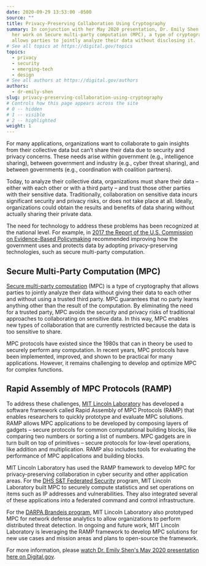 ```yaml
---
date: 2020-09-29 13:53:00 -0500
source: ""
title: Privacy-Preserving Collaboration Using Cryptography
summary: In conjunction with her May 2020 presentation, Dr. Emily Shen outlines
  her work on Secure multi-party computation (MPC), a type of cryptography that
  allows parties to jointly analyze their data without disclosing it.
# See all topics at https://digital.gov/topics
topics:
  - privacy
  - security
  - emerging-tech
  - design
# See all authors at https://digital.gov/authors
authors:
  - dr-emily-shen
slug: privacy-preserving-collaboration-using-cryptography
# Controls how this page appears across the site
# 0 -- hidden
# 1 -- visible
# 2 -- highlighted
weight: 1
---
```

For many applications, organizations want to collaborate to gain insights from their collective data but can’t share their data due to security and privacy concerns. These needs arise within government (e.g., intelligence sharing), between government and industry (e.g., cyber threat sharing), and between governments (e.g., coordination with coalition partners).

Today, to analyze their collective data, organizations must share their data – either with each other or with a third party – and trust those other parties with their sensitive data. Traditionally, collaboration on sensitive data incurs significant security and privacy risks, or does not take place at all. Ideally, organizations could obtain the results and benefits of data sharing without actually sharing their private data.

The need for technology to address these problems has been recognized at the national level. For example, in [2017 the Report of the U.S. Commission on Evidence-Based Policymaking](https://digital.library.unt.edu/ark:/67531/metadc1282027/) recommended improving how the government uses and protects data by adopting privacy-preserving technologies, such as secure multi-party computation.

## Secure Multi-Party Computation (MPC)

[Secure multi-party computation](https://en.wikipedia.org/wiki/Secure_multi-party_computation) (MPC) is a type of cryptography that allows parties to jointly analyze their data without giving their data to each other and without using a trusted third party. MPC guarantees that no party learns anything other than the result of the computation. By eliminating the need for a trusted party, MPC avoids the security and privacy risks of traditional approaches to collaborating on sensitive data. In this way, MPC enables new types of collaboration that are currently restricted because the data is too sensitive to share.

MPC protocols have existed since the 1980s that can in theory be used to securely perform any computation. In recent years, MPC protocols have been implemented, improved, and shown to be practical for many applications. However, it remains challenging to develop and optimize MPC for complex functions.

## Rapid Assembly of MPC Protocols (RAMP)

To address these challenges, [MIT Lincoln Laboratory](https://www.ll.mit.edu/) has developed a software framework called Rapid Assembly of MPC Protocols (RAMP) that enables researchers to quickly prototype and evaluate MPC solutions. RAMP allows MPC applications to be developed by composing layers of gadgets – secure protocols for common computational building blocks, like comparing two numbers or sorting a list of numbers. MPC gadgets are in turn built on top of primitives – secure protocols for low-level operations, like addition and multiplication. RAMP also includes tools for evaluating the performance of MPC applications and building blocks.

MIT Lincoln Laboratory has used the RAMP framework to develop MPC for privacy-preserving collaboration in cyber security and other application areas. For the [DHS S&T Federated Security](https://www.dhs.gov/science-and-technology/federated-security) program, MIT Lincoln Laboratory built MPC to securely compute statistics and set operations on items such as IP addresses and vulnerabilities. They also integrated several of these applications into a federated command and control infrastructure.

For the [DARPA Brandeis program](https://www.darpa.mil/program/brandeis), MIT Lincoln Laboratory also prototyped MPC for network defense analytics to allow organizations to perform distributed threat detection. In ongoing and future work, MIT Lincoln Laboratory is leveraging the RAMP framework to develop MPC solutions for new use cases and mission areas and plans to open-source the framework.

For more information, please [watch Dr. Emily Shen's May 2020 presentation here on Digital.gov](https://digital.gov/event/2020/05/05/dr-emily-shen-on-secure/).

